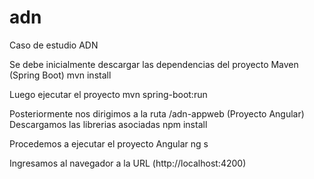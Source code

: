 # adn
Caso de estudio ADN

Se debe inicialmente descargar las dependencias del proyecto Maven (Spring Boot)
mvn install

Luego ejecutar el proyecto
mvn spring-boot:run

Posteriormente nos dirigimos a la ruta /adn-appweb (Proyecto Angular)
Descargamos las librerias asociadas
npm install

Procedemos a ejecutar el proyecto Angular
ng s

Ingresamos al navegador a la URL (http://localhost:4200)
